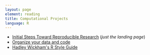 ```yaml
---
layout: page
element: reading
title: Computational Projects
language: R
---
```


* [Initial Steps Toward Reproducible Research](http://kbroman.org/steps2rr/) (*just the landing page*)
* [Organize your data and code](http://kbroman.org/steps2rr/pages/organize.html)
* [Hadley Wickham's R Style Guide](http://adv-r.had.co.nz/Style.html)